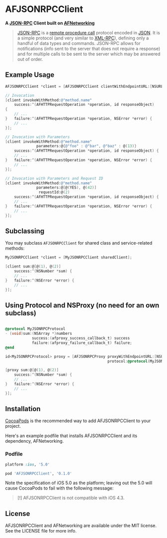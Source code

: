 # AFJSONRPCClient

**A [JSON-RPC](http://json-rpc.org/) Client built on [AFNetworking](https://github.com/AFNetworking/AFNetworking)**

> [JSON-RPC](http://json-rpc.org/) is a [remote procedure call](http://en.wikipedia.org/wiki/Remote_procedure_call) protocol encoded in [JSON](http://en.wikipedia.org/wiki/JSON). It is a simple protocol (and very similar to [XML-RPC](http://en.wikipedia.org/wiki/XML-RPC)), defining only a handful of data types and commands. JSON-RPC allows for notifications (info sent to the server that does not require a response) and for multiple calls to be sent to the server which may be answered out of order.

## Example Usage

``` objective-c
AFJSONRPCClient *client = [AFJSONRPCClient clientWithEndpointURL:[NSURL URLWithString:@"http://path.to/json-rpc/service/"]];

// Invocation
[client invokeWithMethod:@"method.name" 
    success:^(AFHTTPRequestOperation *operation, id responseObject) 
{
    // ...
}   failure:^(AFHTTPRequestOperation *operation, NSError *error) {
    // ...
}];

// Invocation with Parameters
[client invokeWithMethod:@"method.name" 
              parameters:@{@"foo" : @"bar", @"baz" : @(13)}
    success:^(AFHTTPRequestOperation *operation, id responseObject) {
    // ...
}   failure:^(AFHTTPRequestOperation *operation, NSError *error) {
    // ...
}];

// Invocation with Parameters and Request ID
[client invokeWithMethod:@"method.name" 
              parameters:@[@(YES), @(42)] 
               requestId:@(2) 
    success:^(AFHTTPRequestOperation *operation, id responseObject) {
    // ...
}   failure:^(AFHTTPRequestOperation *operation, NSError *error) {
    // ...
}];
```

## Subclassing

You may subclass `AFJSONRPCClient` for shared class and service-related methods:

``` objective-c
MyJSONRPCClient *client = [MyJSONRPCClient sharedClient];

[client sum:@[@(1), @(2)]
    success:^(NSNumber *sum) {
    // ...
}   failure:^(NSError *error) {
    // ...
}];
```

## Using Protocol and NSProxy (no need for an own subclass)

``` objective-c

@protocol MyJSONRPCProtocol
- (void)sum:(NSArray *)numbers
            success:(afproxy_success_callback_t) success
            failure:(afproxy_failure_callback_t) failure;
@end

id<MyJSONRPCProtocol> proxy = [AFJSONRPCProxy proxyWithEndpointURL:[NSURL URLWithString:@"http://path.to/json-rpc/service/"] 
											  protocol:@protocol(MyJSONRPCProtocol)];

[proxy sum:@[@(1), @(2)]
    success:^(NSNumber *sum) {
    // ...
}   failure:^(NSError *error) {
    // ...
}];
```

## Installation

[CocoaPods](http://cocoapods.org) is the recommended way to add AFJSONRPCClient to your project.

Here's an example podfile that installs AFJSONRPCClient and its dependency, AFNetworking. 

### Podfile

```ruby
platform :ios, '5.0'

pod 'AFJSONRPCClient', '0.1.0'
```

Note the specification of iOS 5.0 as the platform; leaving out the 5.0 will cause CocoaPods to fail with the following message:

> [!] AFJSONRPCClient is not compatible with iOS 4.3.

## License

AFJSONRPCClient and AFNetworking are available under the MIT license. See the LICENSE file for more info.